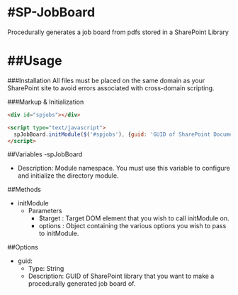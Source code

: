 #SP-JobBoard
============

Procedurally generates a job board from pdfs stored in a SharePoint Library

##Usage
============
###Installation
All files must be placed on the same domain as your SharePoint site to avoid errors associated with cross-domain scripting.

###Markup & Initialization
```HTML
<div id="spjobs"></div>

<script type="text/javascript">
  spJobBoard.initModule($('#spjobs'), {guid: 'GUID of SharePoint Document Library goes here!'});
</script>
```

##Variables
-spJobBoard
  - Description: Module namespace.  You must use this variable to configure and initialize the directory module.

##Methods
- initModule
  - Parameters
    - $target : Target DOM element that you wish to call initModule on.
    - options : Object containing the various options you wish to pass to initModule.

##Options
- guid: 
  - Type: String
  - Description: GUID of SharePoint library that you want to make a procedurally generated job board of.

